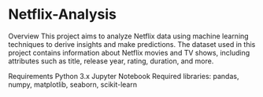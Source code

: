 # Netflix-Analysis
Overview
This project aims to analyze Netflix data using machine learning techniques to derive insights and make predictions. The dataset used in this project contains information about Netflix movies and TV shows, including attributes such as title, release year, rating, duration, and more.

Requirements
Python 3.x
Jupyter Notebook
Required libraries: pandas, numpy, matplotlib, seaborn, scikit-learn
